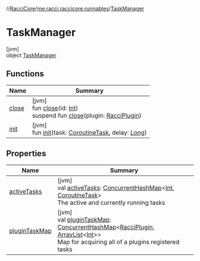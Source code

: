 //[RacciCore](../../../index.md)/[me.racci.raccicore.runnables](../index.md)/[TaskManager](index.md)

# TaskManager

[jvm]\
object [TaskManager](index.md)

## Functions

| Name | Summary |
|---|---|
| [close](close.md) | [jvm]<br>fun [close](close.md)(id: [Int](https://kotlinlang.org/api/latest/jvm/stdlib/kotlin/-int/index.html))<br>suspend fun [close](close.md)(plugin: [RacciPlugin](../../me.racci.raccicore/-racci-plugin/index.md)) |
| [init](init.md) | [jvm]<br>fun [init](init.md)(task: [CoroutineTask](../-coroutine-task/index.md), delay: [Long](https://kotlinlang.org/api/latest/jvm/stdlib/kotlin/-long/index.html)) |

## Properties

| Name | Summary |
|---|---|
| [activeTasks](active-tasks.md) | [jvm]<br>val [activeTasks](active-tasks.md): [ConcurrentHashMap](https://docs.oracle.com/javase/8/docs/api/java/util/concurrent/ConcurrentHashMap.html)&lt;[Int](https://kotlinlang.org/api/latest/jvm/stdlib/kotlin/-int/index.html), [CoroutineTask](../-coroutine-task/index.md)&gt;<br>The active and currently running tasks |
| [pluginTaskMap](plugin-task-map.md) | [jvm]<br>val [pluginTaskMap](plugin-task-map.md): [ConcurrentHashMap](https://docs.oracle.com/javase/8/docs/api/java/util/concurrent/ConcurrentHashMap.html)&lt;[RacciPlugin](../../me.racci.raccicore/-racci-plugin/index.md), [ArrayList](https://kotlinlang.org/api/latest/jvm/stdlib/kotlin.collections/-array-list/index.html)&lt;[Int](https://kotlinlang.org/api/latest/jvm/stdlib/kotlin/-int/index.html)&gt;&gt;<br>Map for acquiring all of a plugins registered tasks |
